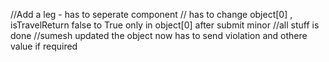 //Add a leg - has to seperate component 
// has to change object[0] , isTravelReturn false to True only in object[0] after submit minor 
//all stuff is done
//sumesh updated the object now has to send violation and othere value if required